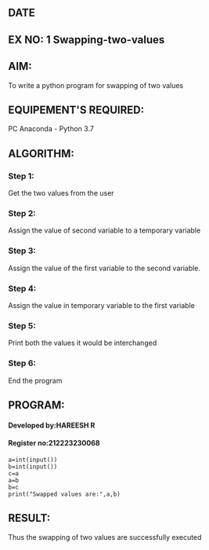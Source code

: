 
## DATE
## EX NO: 1   Swapping-two-values
## AIM:
To write a python program for swapping of two values
## EQUIPEMENT'S REQUIRED: 
PC
Anaconda - Python 3.7
## ALGORITHM: 
### Step 1:
Get the two values from the user
### Step 2: 
Assign the value of second variable to a temporary variable 
### Step 3: 
Assign the value of the first variable to the second variable.
### Step 4:  
Assign the value in temporary variable to the first variable
### Step 5: 
Print both the values it would be interchanged
### Step 6: 
End the program
## PROGRAM:
#### Developed by:HAREESH R
#### Register no:212223230068
```
a=int(input())
b=int(input())
c=a
a=b
b=c
print("Swapped values are:",a,b)
```
## RESULT:
Thus the swapping of two values are successfully executed



